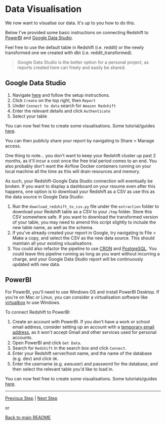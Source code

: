 # Data Visualisation 

We now want to visualise our data. It's up to you how to do this. 

Below I've provided some basic instructions on connecting Redshift to [PowerBI](https://powerbi.microsoft.com/en-gb/) and [Google Data Studio](https://datastudio.google.com).

Feel free to use the default table in Redshift (i.e. reddit) or the newly transformed one we created with dbt (i.e. reddit_transformed).

> Google Data Studio is the better option for a personal project, as reports created here can freely and easily be shared.

## Google Data Studio

1. Navigate [here](https://datastudio.google.com) and follow the setup instructions. 
1. Click `Create` on the top right, then `Report`
1. Under `Connect to data` search for `Amazon Redshift`
1. Enter the relevant details and click `Authenticate`
1. Select your table

You can now feel free to create some visualisations. Some tutorial/guides [here](https://support.google.com/datastudio/answer/6283323?hl=en).

You can then publicly share your report by navigating to Share > Manage access.

One thing to note... you don't want to keep your Redshift cluster up past 2 months, as it'll incur a cost once the free trial period comes to an end. You also probably don't want the Airflow Docker containers running on your local machine all the time as this will drain resources and memory.

As such, your Redshift-Google Data Studio connection will eventually be broken. If you want to display a dashboard on your resume even after this happens, one option is to download your Redshift as a CSV as use this as the data source in Google Data Studio:

1. Run the `download_redshift_to_csv.py` file under the `extraction` folder to download your Redshift table as a CSV to your `/tmp` folder. Store this CSV somewhere safe. If you want to download the transformed version of your table, you may need to amend this script slightly to include the new table name, as well as the schema.
1. If you've already created your report in Google, try navigating to File > Make a copy, and select the CSV as the new data source. This should maintain all your existing visualisations.
1. You could also refactor the pipeline to use [CRON](https://en.wikipedia.org/wiki/Cron) and [PostgreSQL](https://www.postgresql.org). You could leave this pipeline running as long as you want without incurring a charge, and your Google Data Studio report will be continuously updated with new data.

## PowerBI

For PowerBI, you'll need to use Windows OS and install PowerBI Desktop. If you're on Mac or Linux, you can consider a virtualisation software like [virtualbox](https://www.virtualbox.org) to use Windows.

To connect Redshift to PowerBI:
 
1. Create an account with PowerBI. If you don't have a work or school email address, consider setting up an account with a [temporary email address](https://tempmail.net), as it won't accept Gmail and other services used for personal accounts. 
1. Open PowerBI and click `Get Data`.
1. Search for `Redshift` in the search box and click `Connect`.
1. Enter your Redshift server/host name, and the name of the database (e.g. dev) and click `OK`.
1. Enter the username (e.g. awsuser) and password for the database, and then select the relevant table you'd like to load in. 

You can now feel free to create some visualisations. Some tutorials/guides [here](https://docs.microsoft.com/en-us/learn/powerplatform/power-bi).

---

[Previous Step](dbt.md) | [Next Step](terminate.md)

or

[Back to main README](../README.md)
